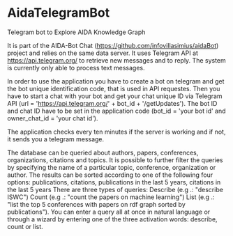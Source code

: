 # AidaTelegramBot

Telegram bot to Explore AIDA Knowledge Graph 

It is part of the AIDA-Bot Chat (https://github.com/infovillasimius/aidaBot) project and relies on the same data server. 
It uses Telegram API at https://api.telegram.org/ to retrieve new messages and to reply. 
The system is currently only able to process text messages.

In order to use the application you have to create a bot on telegram and get the bot unique identification code, that is used in API requestes.
Then you have to start a chat with your bot and get your chat unique ID via Telegram API (url = 'https://api.telegram.org/' + bot_id + '/getUpdates').
The bot ID and chat ID have to be set in the application code (bot_id = 'your bot id' and owner_chat_id = 'your chat id').

The application checks every ten minutes if the server is working and if not, it sends you a telegram message.

The database can be queried about authors, papers, conferences, organizations, citations and topics. It is possible to further filter the queries by specifying the name of a particular topic, conference, organization or author. The results can be sorted according to one of the following four options: publications, citations, publications in the last 5 years, citations in the last 5 years There are three types of queries:
Describe (e.g .: "describe ISWC")
Count (e.g .: "count the papers on machine learning")
List (e.g .: "list the top 5 conferences with papers on rdf graph sorted by publications").
You can enter a query all at once in natural language or through a wizard by entering one of the three activation words: describe, count or list.

